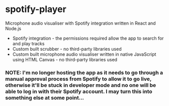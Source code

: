 # spotify-player
Microphone audio visualiser with Spotify integration written in React and Node.js
- Spotify integration - the permissions required allow the app to search for and play tracks
- Custom built scrubber - no third-party libraries used
- Custom built microphone audio visualiser written in native JavaScript using HTML Canvas - no third-party libraries used

### NOTE: I'm no longer hosting the app as it needs to go through a manual approval process from Spotify to allow it to go live, otherwise it'll be stuck in developer mode and no one will be able to log in with their Spotify account. I may turn this into something else at some point...
